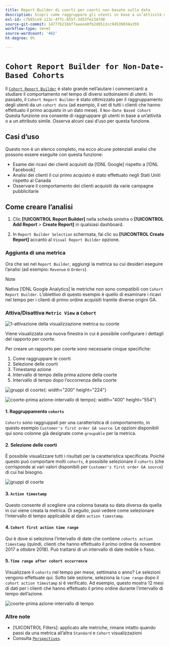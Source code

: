 ```yaml
---
title: Report Builder di coorti per coorti non basate sulla data
description: Scopri come raggruppare gli utenti in base a un’attività o un attributo simile.
exl-id: c7b85ce9-113c-4ffc-855f-3d53fe2347d8
source-git-commit: 14777b216bf7aaeea0fb2d0513cc94539034a359
workflow-type: tm+mt
source-wordcount: '462'
ht-degree: 0%

---
```


# `Cohort Report Builder for Non-Date-Based Cohorts`

Il [`Cohort Report Builder`](../dev-reports/cohort-rpt-bldr.md) è stato grande nell’aiutare i commercianti a studiare il comportamento nel tempo di diversi sottoinsiemi di utenti. In passato, il `Cohort Report Builder` è stato ottimizzato per il raggruppamento degli utenti da un `cohort date` (ad esempio, il set di tutti i clienti che hanno effettuato il primo acquisto in un dato mese). Il `Non-Date Based Cohort` Questa funzione ora consente di raggruppare gli utenti in base a un’attività o a un attributo simile. Osserva alcuni casi d’uso per questa funzione.

## Casi d’uso

Questo non è un elenco completo, ma ecco alcune potenziali analisi che possono essere eseguite con questa funzione:

* Esame dei ricavi dei clienti acquisiti da [!DNL Google] rispetto a [!DNL Facebook]
* Analisi dei clienti il cui primo acquisto è stato effettuato negli Stati Uniti rispetto al Canada
* Osservare il comportamento dei clienti acquisiti da varie campagne pubblicitarie

## Come creare l’analisi

1. Clic **[!UICONTROL Report Builder]** nella scheda sinistra o **[!UICONTROL Add Report** > **Create Report]** in qualsiasi dashboard.

1. In `Report Builder Selection` schermata, fai clic su **[!UICONTROL Create Report]** accanto al `Visual Report Builder` opzione.

### Aggiunta di una metrica

Ora che sei nel `Report Builder`, aggiungi la metrica su cui desideri eseguire l’analisi (ad esempio: `Revenue` o `Orders`).

>[!NOTE]
>
>Nativa [!DNL Google Analytics] le metriche non sono compatibili con `Cohort Report Builder`. L’obiettivo di questo esempio è quello di esaminare i ricavi nel tempo per i clienti di primo ordine acquisiti tramite diverse origini GA.

### Attiva/Disattiva `Metric View` a `Cohort`

![1-attivazione della visualizzazione metrica su coorte](../../assets/1-toggle-metric-view-to-cohort.png)

Viene visualizzata una nuova finestra in cui è possibile configurare i dettagli del rapporto per coorte.

Per creare un rapporto per coorte sono necessarie cinque specifiche:

1. Come raggruppare le coorti
1. Selezione delle coorti
1. Timestamp azione
1. Intervallo di tempo della prima azione della coorte
1. Intervallo di tempo dopo l’occorrenza della coorte

![gruppi di coorte](../../assets/2-cohort-groups.png){: width=&quot;200&quot; height=&quot;224&quot;}

![coorte-prima azione-intervallo di tempo](../../assets/3-cohort-first-action-time-range.png){: width=&quot;400&quot; height=&quot;554&quot;}

#### 1. Raggruppamento `cohorts`

`Cohorts` sono raggruppati per una caratteristica di comportamento, in questo esempio `Customer's first order GA source`. Le opzioni disponibili qui sono colonne già designate come `groupable` per la metrica.

#### 2. Selezione delle coorti

È possibile visualizzare tutti i risultati per la caratteristica specificata. Poiché questo può comportare molti `cohorts`, è possibile selezionare il `cohorts` (che corrisponde ai vari valori disponibili per `Customer's first order GA source`) di cui hai bisogno.

![gruppi di coorte](../../assets/4-cohort-groups.png)<!--{: width="300" height="338"}-->

#### 3. `Action timestamp`

Questo consente di scegliere una colonna basata su data diversa da quella in cui viene creata la metrica. Di seguito, puoi vedere come selezionare l’intervallo di tempo applicabile al dato `action timestamp`.

#### 4. `Cohort first action time range`

Qui è dove si seleziona l’intervallo di date che contiene `cohorts action timestamp` (quindi, clienti che hanno effettuato il primo ordine da novembre 2017 a ottobre 2018). Può trattarsi di un intervallo di date mobile o fisso.

#### 5. `Time range after cohort occurrence`

Visualizzare il `cohorts` nel tempo per mese, settimana o anno? Le selezioni vengono effettuate qui. Sotto tale sezione, seleziona la `time range` dopo il `cohort action timestamp` si è verificato. Ad esempio, questo mostra 12 mesi di dati per i clienti che hanno effettuato il primo ordine durante l’intervallo di tempo dell’azione.

![coorte-prima azione-intervallo di tempo](../../assets/5-cohort-first-action-time-range.png)<!--{: width="400" height="557"}-->

### Altre note

* [!UICONTROL Filters]: applicato alle metriche, rimane intatto quando passi da una metrica all’altra `Standard` e `Cohort` visualizzazioni
* Consulta [`Perspectives`](../../data-analyst/dev-reports/cohort-rpt-bldr.md).
